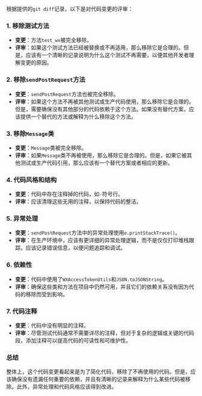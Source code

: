 根据提供的`git diff`记录，以下是对代码变更的评审：

### 1. 移除测试方法
- **变更**：方法`test_wx`被完全移除。
- **评审**：如果这个测试方法已经被替换或不再适用，那么移除它是合理的。但是，应该有一个清晰的记录说明为什么这个测试不再需要，以便其他开发者理解变更的原因。

### 2. 移除`sendPostRequest`方法
- **变更**：`sendPostRequest`方法也被完全移除。
- **评审**：如果这个方法不再被其他测试或生产代码使用，那么移除它是合理的。但是，需要确保没有其他部分的代码依赖于这个方法。如果没有替代方案，应该提供一个替代的方法或解释为什么移除这个方法。

### 3. 移除`Message`类
- **变更**：`Message`类被完全移除。
- **评审**：如果`Message`类不再被使用，那么移除它是合理的。但是，如果它被其他测试或生产代码引用，那么应该有一个替代方案或者相应的更新。

### 4. 代码风格和结构
- **变更**：代码中存在注释掉的代码，如`-`符号行。
- **评审**：应该清理这些无用的注释，以保持代码的整洁。

### 5. 异常处理
- **变更**：`sendPostRequest`方法中的异常处理使用`e.printStackTrace()`。
- **评审**：在生产环境中，应该有更详细的异常处理逻辑，而不是仅仅打印堆栈跟踪。应该记录错误信息，以便问题追踪和调试。

### 6. 依赖性
- **变更**：代码中使用了`WXAccessTokenUtils`和`JSON.toJSONString`。
- **评审**：确保这些类和方法在项目中仍然可用，并且它们的依赖关系没有因为代码的移除而受到影响。

### 7. 代码注释
- **变更**：代码中没有明显的注释。
- **评审**：尽管测试代码通常不需要详尽的注释，但对于复杂的逻辑或关键的代码段，添加注释可以提高代码的可读性和可维护性。

### 总结
整体上，这个代码变更看起来是为了简化代码，移除了不再使用的代码。但是，应该确保没有遗漏任何重要的依赖，并且有清晰的记录来解释为什么某些代码被移除。此外，异常处理和代码风格应该得到改进。